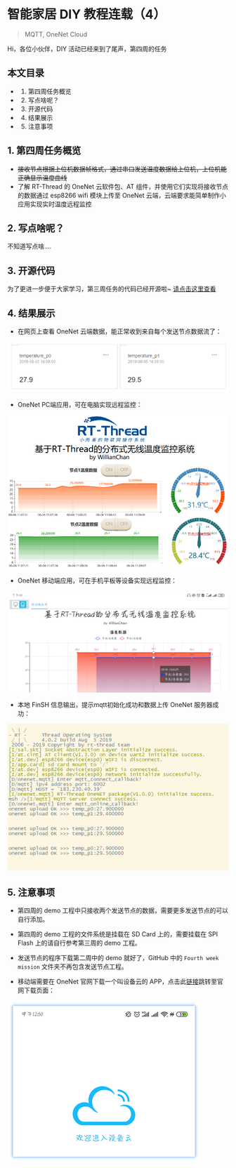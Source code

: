 # 智能家居 DIY 教程连载（4）

> MQTT, OneNet Cloud

Hi，各位小伙伴，DIY 活动已经来到了尾声，第四周的任务

## 本文目录

- 1. 第四周任务概览
- 2. 写点啥呢？
- 3. 开源代码
- 4. 结果展示
- 5. 注意事项

## 1. 第四周任务概览

- ~~接收节点根据上位机数据帧格式，通过串口发送温度数据给上位机，上位机能正确显示温度曲线~~
- 了解 RT-Thread 的 OneNet 云软件包、AT 组件，并使用它们实现将接收节点的数据通过 esp8266 wifi 模块上传至 OneNet 云端，云端要求能简单制作小应用实现实时温度远程监控

## 2. 写点啥呢？

不知道写点啥....

## 3. 开源代码

为了更进一步便于大家学习，第三周任务的代码已经开源啦~ [请点击这里查看](https://github.com/willianchanlovegithub/DIY_projects_base_on_RT-Thread)

## 4. 结果展示

- 在网页上查看 OneNet 云端数据，能正常收到来自每个发送节点数据流了： 

![board](figures/onenetdata.png)

- OneNet PC端应用，可在电脑实现远程监控：

![board](figures/onenetapp.png)

- OneNet 移动端应用，可在手机平板等设备实现远程监控：

![board](figures/onenetapp1.jpg)

- 本地 FinSH 信息输出，提示mqtt初始化成功和数据上传 OneNet 服务器成功：

![board](figures/onenetuploadok.png)

## 5. 注意事项

- 第四周的 demo 工程中只接收两个发送节点的数据，需要更多发送节点的可以自行添加。

- 第四周的 demo 工程的文件系统是挂载在 SD Card 上的，需要挂载在 SPI Flash 上的请自行参考第三周的 demo 工程。

- 发送节点的程序下载第二周中的 demo 就好了，GitHub 中的 `Fourth week mission` 文件夹不再包含发送节点工程。

- 移动端需要在 OneNet 官网下载一个叫设备云的 APP，点击此[链接](https://open.iot.10086.cn/doc/art656.html#118)跳转至官网下载页面：

![board](figures/shebeiyun.png)